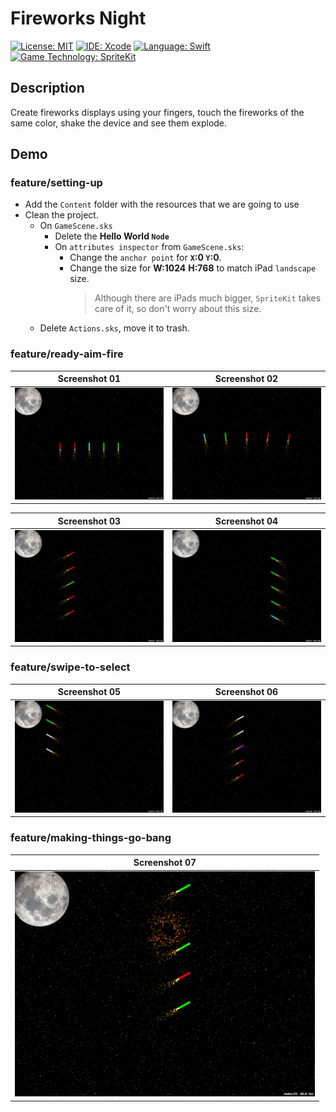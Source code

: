 # Fireworks Night
[![License: MIT](https://img.shields.io/badge/License-MIT-yellow.svg)](https://opensource.org/licenses/MIT)
[![IDE: Xcode](https://img.shields.io/badge/IDE-Xcode%2011-blue.svg)](https://developer.apple.com/xcode/)
[![Language: Swift](https://img.shields.io/badge/Language-Swift-red.svg)](https://swift.org/blog/)
[![Game Technology: SpriteKit](https://img.shields.io/badge/Game%20Technology-SpriteKit-purple)](https://developer.apple.com/spritekit/)

## Description
Create fireworks displays using your fingers, touch the fireworks of the same color, shake the device and see them explode.

## Demo
### feature/setting-up
* Add the `Content` folder with the resources that we are going to use
* Clean the project.
  * On `GameScene.sks`
    * Delete the **Hello World `Node`**
    * On `attributes inspector` from `GameScene.sks`:
      * Change the `anchor point` for **`X`:0 `Y`:0**.
      * Change the size for **W:1024** **H:768** to match iPad `landscape` size.
          > Although there are iPads much bigger, `SpriteKit` takes care of it, so don't worry about this size.
  * Delete `Actions.sks`, move it to trash.

### feature/ready-aim-fire
| Screenshot 01 | Screenshot 02 |
| ------------- | ------------- |
| ![screenshot01.png](.screenshots/screenshot01.png) | ![screenshot02.png](.screenshots/screenshot02.png) |

| Screenshot 03 | Screenshot 04 |
| ------------- | ------------- |
| ![screenshot03.png](.screenshots/screenshot03.png) | ![screenshot04.png](.screenshots/screenshot04.png) |

### feature/swipe-to-select
| Screenshot 05 | Screenshot 06 |
| ------------- | ------------- |
| ![screenshot05.png](.screenshots/screenshot05.png) | ![screenshot06.png](.screenshots/screenshot06.png) |

### feature/making-things-go-bang
| Screenshot 07 |
| ------------- |
| ![screenshot07.png](.screenshots/screenshot07.png) |